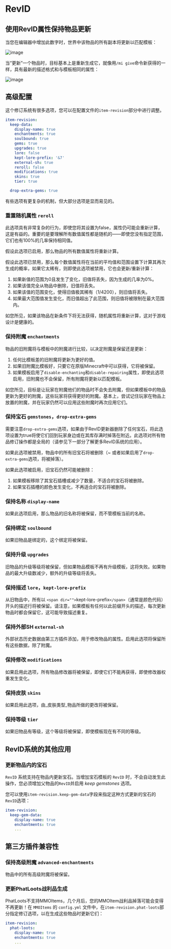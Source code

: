 # RevID

## 使用RevID属性保持物品更新

当您在编辑器中增加此数字时，世界中该物品的所有副本将更新以匹配模板：

![image](/7.png)

当“更新”一个物品时，目标基本上是重新生成它，就像用`/mi give`命令新获得的一样，具有最新的描述格式和与模板相同的属性：

![image](/7.png)

## 高级配置

这个修订系统有很多选项，您可以在配置文件的`item-revision`部分中进行调整。

``` yaml
item-revision:
  keep-data:
    display-name: true
    enchantments: true
    soulbound: true
    gems: true
    upgrades: true
    lore: false
    kept-lore-prefix: '&7'
    external-sh: true
    reroll: false
    modifications: true
    skins: true
    tier: true

  drop-extra-gems: true
```

有些选项有更复杂的机制，但大部分选项是显而易见的。

### 重置随机属性 `reroll`

此选项具有非常复杂的行为，即使您将其设置为false，属性仍可能会重新计算，这是有益的。重要的是要理解所有数值属性都是随机的——即使您没有指定范围，它们也有100%的几率保持相同值。

假设此选项已启用，那么物品的所有数值属性将重新计算。

假设此选项已禁用，那么每个数值属性将在当前的平均值和范围设置下计算其再次生成的概率，如果它太稀有，则即使此选项被禁用，它也会更新/重新计算：

1. 如果新值的范围为0且发生了变化，旧值将丢失，因为生成的几率为0%。
2. 如果该值完全从物品中删除，旧值将丢失。
3. 如果该值的范围变化，使得旧值极其稀有（1/4200），则旧值将丢失。
4. 如果最大范围值发生变化，而旧值超出了此范围，则旧值将被限制在最大范围内。

如您所见，如果该物品在新条件下将无法获得，随机属性将重新计算，这对于游戏设计是健康的。

### 保持附魔 `enchantments`

物品的旧附魔将与模板中的附魔进行比较，以决定附魔是保留还是更新：

1. 任何比模板差的旧附魔将更新为更好的值。
2. 如果旧附魔比模板好，只要它在原版Minecraft中可以获得，它将被保留。
3. 如果模板启用了`disable-enchanting`和`disable-repairing`属性，即使此选项启用，旧附魔也不会保留，所有附魔将更新以匹配模板。

如您所见，目标是让玩家在附魔他们的物品时不会失去附魔，但如果模板中的物品更新为更好的附魔，这些玩家将获得更好的附魔。基本上，尝试记住玩家在物品上放置的附魔，并在玩家仍然可以应用这些附魔时再次应用它们。

### 保持宝石 `gemstones`，`drop-extra-gems`

需要注意`drop-extra-gems`选项，如果由于RevID更新器删除了任何宝石，将此选项设置为true将使它们回到玩家身边或在其库存满时掉落在附近。此选项对所有物品修订操作都是全局的（请参见下一部分了解更多RevID系统的应用）。

如果此选项被禁用，物品中的所有旧宝石将被删除（~ 或者如果启用了`drop-extra-gems`选项，将被掉落）。

如果此选项被启用，旧宝石仍然可能被删除：

1. 如果模板移除了其宝石插槽或减少了数量，不适合的宝石将被删除。
2. 如果宝石插槽的颜色发生变化，不再适合的宝石将被删除。

### 保持名称 `display-name`

如果此选项启用，那么物品的旧名称将被保留，而不管模板当前的名称。

### 保持绑定 `soulbound`

如果旧物品是绑定的，这个绑定将被保留。

### 保持升级 `upgrades`

旧物品的升级等级将被保留，但如果物品模板不再有升级模板，这将失败。如果物品的最大升级数减少，额外的升级等级将丢失。

### 保持描述 `lore`，`kept-lore-prefix`

从旧物品中，所有以 `<span dir="">`kept-lore-prefix`</span>`（通常是颜色代码）开头的描述行将被保留。请注意，如果模板有任何以此前缀开头的描述，每次更新物品时都会保留它，这可能导致描述重复。

### 保持外部SH `external-sh`

外部状态历史数据由第三方插件添加，用于修改物品的属性。启用此选项将保留所有这些数据，除了附魔。

### 保持修改 `modifications`

如果启用此选项，所有物品修改器将被保留，即使它们不能再获得，即使修改器权重发生变化。

### 保持皮肤 `skins`

如果启用此选项，由_皮肤类型_物品所做的更改将被保留。

### 保持等级 `tier`

如果旧物品有等级，这个等级将被保留，即使模板现在有不同的等级。

## RevID系统的其他应用

### 更新物品内的宝石

`RevID` 系统支持在物品内更新宝石。当增加宝石模板的 `RevID` 时，不会自动发生此操作，您必须增加父物品的`RevID`并启用 _keep gemstones_ 选项。

您可以使用`item-revision.keep-gem-data`字段来指定这种方式更新的宝石的`RevID`选项：

``` yaml
item-revision:
  keep-gem-data:
    display-name: true
    enchantments: true
    ...
```

## 第三方插件兼容性

### 保持高级附魔 `advanced-enchantments`

物品中的所有高级附魔将被保留。

### 更新PhatLoots战利品生成

PhatLoots不支持MMOItems，几个月后，您的MMOItem战利品掉落可能会变得不再更新！在 `MMOItems` 的 `config.yml` 文件中，在`item-revision.phat-loots`部分指定修订选项，以在生成这些物品时更新它们：

``` yaml
item-revision:
  phat-loots:
    display-name: true
    enchantments: true
    ...
```
